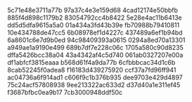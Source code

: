5c71e48e3711a77b
97a37c4e3e159d68
4cad12174e50bbfb
885f4d898c1179b2
83054792cc4b8422
5e28e4ac11b6413e
dd5d5dfa9615a5a0
01a434a3fd43b39e
fb70988b79410811
10e434788de47cc5
6b08978ef1d4227c
437489a6ef1b94bd
6a8601c6e7d9b0ed
94c98409393a0615
0294a8ed70a13301
a949ae1a9190e499
689b7df7e228c06c
1705a580c90d8235
dffa5426bcc38a04
43a4342af4c5d740
061ab0327207e00a
df1abfcf3815eaaa
b568d61f4a9da77b
6cfbbbcac34d1c6b
8cab52245f0adea8
f16183d439275920
ccf37a7fd96ff941
ac04736a6f914ad1
c606f9c1b376b935
dee9703e429d4897
75c24acf57808938
9ee213322ac633d2
d37d40a1e311ef45
f3687bfbc0ea9b17
7cb3000948ddf50c
